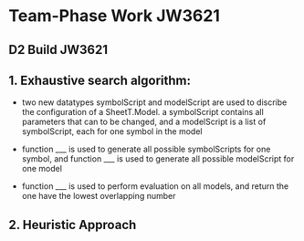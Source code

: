 # Team-Phase Work JW3621 

## D2 Build JW3621 


## 1. **Exhaustive search algorithm**:
- two new datatypes symbolScript and modelScript are used to discribe the configuration of a SheetT.Model. a symbolScript contains all parameters that can to be changed, and a modelScript is a list of symbolScript, each for one symbol in the model

- function ___ is used to generate all possible symbolScripts for one symbol, and function ___ is used to generate all possible modelScript for one model

- function ___ is used to perform evaluation on all models, and return the one have the lowest overlapping number
  

## 2. **Heuristic Approach**
